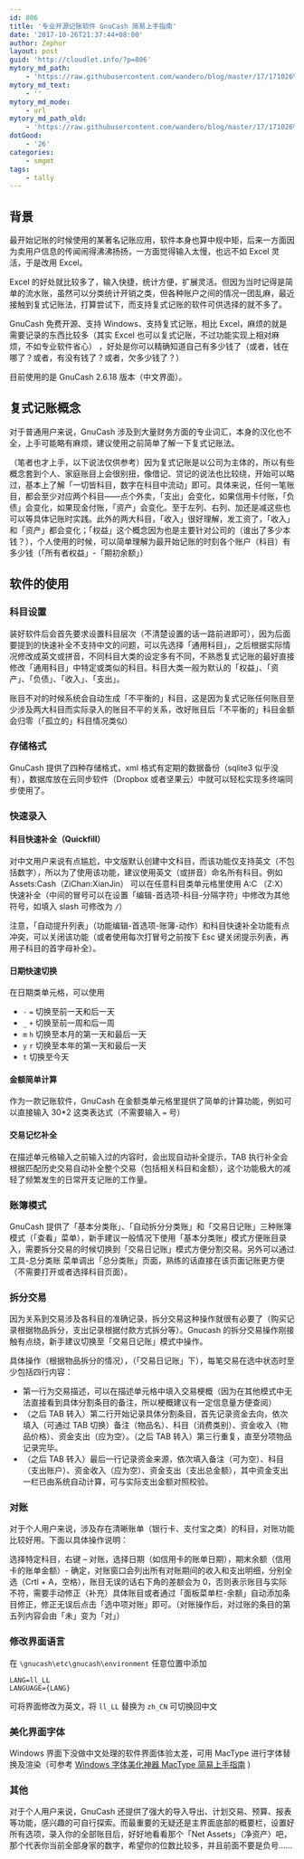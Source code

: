```yaml
---
id: 806
title: '专业开源记账软件 GnuCash 简易上手指南'
date: '2017-10-26T21:37:44+08:00'
author: Zephur
layout: post
guid: 'http://cloudlet.info/?p=806'
mytory_md_path:
    - 'https://raw.githubusercontent.com/wandero/blog/master/17/171026%20%E4%B8%93%E4%B8%9A%E5%BC%80%E6%BA%90%E8%AE%B0%E8%B4%A6%E8%BD%AF%E4%BB%B6%20GnuCash%20%E7%AE%80%E6%98%93%E4%B8%8A%E6%89%8B%E6%8C%87%E5%8D%97.md'
mytory_md_text:
    - ''
mytory_md_mode:
    - url
mytory_md_path_old:
    - 'https://raw.githubusercontent.com/wandero/blog/master/17/171026%20%E4%B8%93%E4%B8%9A%E5%BC%80%E6%BA%90%E8%AE%B0%E8%B4%A6%E8%BD%AF%E4%BB%B6%20GnuCash%20%E7%AE%80%E6%98%93%E4%B8%8A%E6%89%8B%E6%8C%87%E5%8D%97.md'
dotGood:
    - '26'
categories:
    - smgmt
tags:
    - tally
---
```


## 背景

最开始记账的时候使用的某著名记账应用，软件本身也算中规中矩，后来一方面因为卖用户信息的传闻闹得沸沸扬扬，一方面觉得输入太慢，也远不如 Excel 灵活，于是改用 Excel。

Excel 的好处就比较多了，输入快捷，统计方便，扩展灵活。但因为当时记得是简单的流水账，虽然可以分类统计开销之类，但各种账户之间的情况一团乱麻，最近接触到复式记账法，打算尝试下，而支持复式记账的软件可供选择的就不多了。

<!-- more -->

GnuCash 免费开源、支持 Windows、支持复式记账，相比 Excel，麻烦的就是需要记录的东西比较多（其实 Excel 也可以复式记账，不过功能实现上相对麻烦，不如专业软件省心） ，好处是你可以精确知道自己有多少钱了（或者，钱在哪了？或者，有没有钱了？或者，欠多少钱了？）

目前使用的是 GnuCash 2.6.18 版本（中文界面）。

## 复式记账概念

对于普通用户来说，GnuCash 涉及到大量财务方面的专业词汇，本身的汉化也不全，上手可能略有麻烦，建议使用之前简单了解一下复式记账法。

（笔者也才上手，以下说法仅供参考）因为复式记账是以公司为主体的，所以有些概念套到个人、家庭账目上会很别扭，像借记、贷记的说法也比较绕，开始可以略过，基本上了解「一切皆科目，数字在科目中流动」即可。具体来说，任何一笔账目，都会至少对应两个科目——点个外卖，「支出」会变化，如果信用卡付账，「负债」会变化，如果现金付账，「资产」会变化。至于左列、右列、加还是减这些也可以等具体记账时实践。此外的两大科目，「收入」很好理解，发工资了，「收入」和「资产」都会变化；「权益」这个概念因为也是主要针对公司的（谁出了多少本钱？），个人使用的时候，可以简单理解为最开始记账的时刻各个账户（科目）有多少钱（「所有者权益」-「期初余额」）

## 软件的使用

### 科目设置

装好软件后会首先要求设置科目层次（不清楚设置的话一路前进即可），因为后面要提到的快速补全不支持中文的问题，可以先选择「通用科目」，之后根据实际情况修改成英文或拼音，不同科目大类的设定多有不同，不熟悉复式记账的最好直接修改「通用科目」中特定或类似的科目。科目大类一般为默认的「权益」、「资产」、「负债」、「收入」、「支出」。

账目不对的时候系统会自动生成「不平衡的」科目，这是因为复式记账任何账目至少涉及两大科目而实际录入的账目不平的关系，改好账目后「不平衡的」科目金额会归零（「孤立的」科目情况类似）

### 存储格式

GnuCash 提供了四种存储格式，xml 格式有定期的数据备份（sqlite3 似乎没有），数据库放在云同步软件（Dropbox 或者坚果云）中就可以轻松实现多终端同步使用了。

### 快速录入

#### 科目快速补全（Quickfill）

对中文用户来说有点尴尬，中文版默认创建中文科目，而该功能仅支持英文（不包括数字），所以为了使用该功能，建议使用英文（或拼音）命名所有科目。例如 Assets:Cash（ZiChan:XianJin） 可以在任意科目类单元格里使用 A:C （Z:X）快速补全（中间的冒号可以在设置「编辑-首选项-科目-分隔字符」中修改为其他符号，如填入 slash 可修改为 `/`）

注意，「自动提升列表」（功能编辑-首选项-账簿-动作）和科目快速补全功能有点冲突，可以关闭该功能（或者使用每次打冒号之前按下 Esc 键关闭提示列表，再用子科目的首字母补全）。

#### 日期快速切换

在日期类单元格，可以使用

- `-` `=` 切换至前一天和后一天
- `_` `+` 切换至前一周和后一周
- `m` `h` 切换至本月的第一天和最后一天
- `y` `r` 切换至本年的第一天和最后一天
- `t` 切换至今天

#### 金额简单计算

作为一款记账软件，GnuCash 在金额类单元格里提供了简单的计算功能，例如可以直接输入 30\*2 这类表达式（不需要输入 `=` 号）

#### 交易记忆补全

在描述单元格输入之前输入过的内容时，会出现自动补全提示，TAB 执行补全会根据匹配历史交易自动补全整个交易（包括相关科目和金额），这个功能极大的减轻了频繁发生的日常开支记账的工作量。

### 账簿模式

GnuCash 提供了「基本分类账」、「自动拆分分类账」和「交易日记账」三种账簿模式（「查看」菜单），新手建议一般情况下使用「基本分类账」模式方便账目录入，需要拆分交易的时候切换到「交易日记账」模式方便分割交易。另外可以通过 工具-总分类账 菜单调出「总分类账」页面，熟练的话直接在该页面记账更方便（不需要打开或者选择科目页面）。

### 拆分交易

因为关系到交易涉及各科目的准确记录，拆分交易这种操作就很有必要了（购买记录根据物品拆分，支出记录根据付款方式拆分等）。Gnucash 的拆分交易操作刚接触有点绕，新手建议切换至「交易日记账」模式中操作。

具体操作（根据物品拆分的情况），（「交易日记账」下），每笔交易在选中状态时至少包括四行内容：

- 第一行为交易描述，可以在描述单元格中填入交易梗概（因为在其他模式中无法直接看到具体分割条目的备注，所以梗概建议有一定信息量方便查阅）
- （之后 TAB 转入）第二行开始记录具体分割条目，首先记录资金去向，依次填入（可通过 TAB 切换）备注（物品名）、科目（消费类别）、资金收入（物品价格）、资金支出（应为空）。（之后 TAB 转入）第三行重复，直至分项物品记录完毕。
- （之后 TAB 转入）最后一行记录资金来源，依次填入备注（可为空）、科目（支出账户）、资金收入（应为空）、资金支出（支出总金额），其中资金支出一栏已由系统自动计算，可与实际支出金额对照校验。

### 对账

对于个人用户来说，涉及存在清晰账单（银行卡、支付宝之类）的科目，对账功能比较好用。下面以具体操作说明：

选择特定科目，右键 – 对账，选择日期（如信用卡的账单日期），期末余额（信用卡的账单金额）- 确定，对账窗口会列出所有对账期间的收入和支出明细，分别全选（Crtl + A，空格），账目无误的话右下角的差额会为 0，否则表示账目与实际不符，需要手动修正（补充）具体账目或者通过「面板菜单栏-余额」自动添加条目修正，修正无误后点击「选中项对账」即可。（对账操作后，对过账的条目的第五列内容会由「未」变为「对」）

### 修改界面语言

在 `\gnucash\etc\gnucash\environment` 任意位置中添加

```
LANG=ll_LL
LANGUAGE={LANG}
```

可将界面修改为英文，将 `ll_LL` 替换为 `zh_CN` 可切换回中文

### 美化界面字体

Windows 界面下没做中文处理的软件界面体验太差，可用 MacType 进行字体替换及渲染（可参考 [Windows 字体美化神器 MacType 简易上手指南](/t/821) )

### 其他

对于个人用户来说，GnuCash 还提供了强大的导入导出、计划交易、预算、报表等功能，感兴趣的可自行探索。而最重要的无疑还是主界面底部的概要栏，设置好所有选项，录入你的全部账目后，好好地看看那个「Net Assets」（净资产）吧，那个代表你当前全部身家的数字，希望你的位数比较多，并且前面不要是负号……